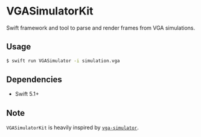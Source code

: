 # VGASimulatorKit

Swift framework and tool to parse and render frames from VGA simulations.

## Usage

```bash
$ swift run VGASimulator -i simulation.vga
```

## Dependencies

- Swift 5.1+

## Note

`VGASimulatorKit` is heavily inspired by [`vga-simulator`](https://github.com/MadLittleMods/vga-simulator).
